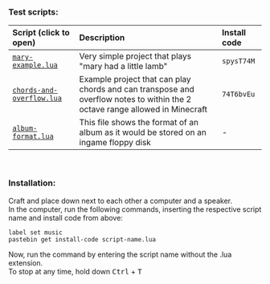 ### Test scripts:

| Script (click to open) | Description | Install code |
| :-- | :-- | :-- |
| [`mary-example.lua`](./mary-example.lua) | Very simple project that plays "mary had a little lamb" | `spysT74M` |
| [`chords-and-overflow.lua`](./chords-and-overflow.lua) | Example project that can play chords and can transpose and overflow notes to within the 2 octave range allowed in Minecraft | `74T6bvEu` |
| [`album-format.lua`](./album-format.lua) | This file shows the format of an album as it would be stored on an ingame floppy disk | - |

<br>

### Installation:
Craft and place down next to each other a computer and a speaker.  
In the computer, run the following commands, inserting the respective script name and install code from above:
```
label set music
pastebin get install-code script-name.lua
```
Now, run the command by entering the script name without the .lua extension.  
To stop at any time, hold down <kbd>Ctrl</kbd> + <kbd>T</kbd>
